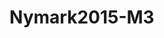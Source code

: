 <a name="material" />

# Nymark2015-M3
<script type="application/ld+json">
  {
    "@context": "https://schema.org/",
    "@type": "ChemicalSubstance",
    "http://purl.org/dc/terms/conformsTo":
      {
        "@type": "CreativeWork",
        "@id": "https://bioschemas.org/profiles/ChemicalSubstance/0.4-RELEASE/"
      },
    "@id": "https://egonw.github.io/nanowiki/nanowiki411.html#material",
    "name": "Nymark2015-M3",
    "sameAs: "http://127.0.0.1/mediawiki/index.php/Special:URIResolver/Nymark2015-2DM3"
  }
</script>

